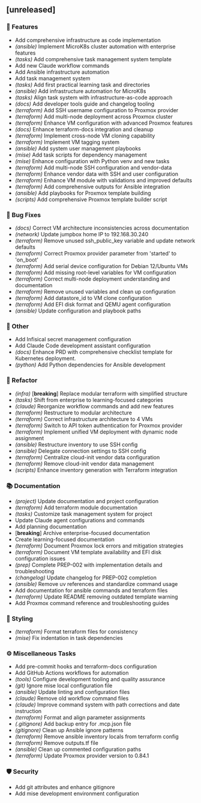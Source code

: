 ## [unreleased]

### 🚀 Features

- Add comprehensive infrastructure as code implementation
- *(ansible)* Implement MicroK8s cluster automation with enterprise features
- *(tasks)* Add comprehensive task management system template
- Add new Claude workflow commands
- Add Ansible infrastructure automation
- Add task management system
- *(tasks)* Add first practical learning task and directories
- *(ansible)* Add infrastructure automation for MicroK8s
- *(tasks)* Align task system with infrastructure-as-code approach
- *(docs)* Add developer tools guide and changelog tooling
- *(terraform)* Add SSH username configuration to Proxmox provider
- *(terraform)* Add multi-node deployment across Proxmox cluster
- *(terraform)* Enhance VM configuration with advanced Proxmox features
- *(docs)* Enhance terraform-docs integration and cleanup
- *(terraform)* Implement cross-node VM cloning capability
- *(terraform)* Implement VM tagging system
- *(ansible)* Add system user management playbooks
- *(mise)* Add task scripts for dependency management
- *(mise)* Enhance configuration with Python venv and new tasks
- *(terraform)* Add multi-node SSH configuration and vendor-data
- *(terraform)* Enhance vendor data with SSH and user configuration
- *(terraform)* Enhance VM module with validations and improved defaults
- *(terraform)* Add comprehensive outputs for Ansible integration
- *(ansible)* Add playbooks for Proxmox template building
- *(scripts)* Add comprehensive Proxmox template builder script

### 🐛 Bug Fixes

- *(docs)* Correct VM architecture inconsistencies across documentation
- *(network)* Update jumpbox home IP to 192.168.30.240
- *(terraform)* Remove unused ssh_public_key variable and update network defaults
- *(terraform)* Correct Proxmox provider parameter from 'started' to 'on_boot'
- *(terraform)* Add serial device configuration for Debian 12/Ubuntu VMs
- *(terraform)* Add missing root-level variables for VM configuration
- *(terraform)* Correct multi-node deployment understanding and documentation
- *(terraform)* Remove unused variables and clean up configuration
- *(terraform)* Add datastore_id to VM clone configuration
- *(terraform)* Add EFI disk format and QEMU agent configuration
- *(ansible)* Update configuration and playbook paths

### 💼 Other

- Add Infisical secret management configuration
- Add Claude Code development assistant configuration
- *(docs)* Enhance PRD with comprehensive checklist template for Kubernetes deployment.
- *(python)* Add Python dependencies for Ansible development

### 🚜 Refactor

- *(infra)* [**breaking**] Replace modular terraform with simplified structure
- *(tasks)* Shift from enterprise to learning-focused categories
- *(claude)* Reorganize workflow commands and add new features
- *(terraform)* Restructure to modular architecture
- *(terraform)* Correct infrastructure architecture to 4 VMs
- *(terraform)* Switch to API token authentication for Proxmox provider
- *(terraform)* Implement unified VM deployment with dynamic node assignment
- *(ansible)* Restructure inventory to use SSH config
- *(ansible)* Delegate connection settings to SSH config
- *(terraform)* Centralize cloud-init vendor data configuration
- *(terraform)* Remove cloud-init vendor data management
- *(scripts)* Enhance inventory generation with Terraform integration

### 📚 Documentation

- *(project)* Update documentation and project configuration
- *(terraform)* Add terraform module documentation
- *(tasks)* Customize task management system for project
- Update Claude agent configurations and commands
- Add planning documentation
- [**breaking**] Archive enterprise-focused documentation
- Create learning-focused documentation
- *(terraform)* Document Proxmox lock errors and mitigation strategies
- *(terraform)* Document VM template availability and EFI disk configuration issues
- *(prep)* Complete PREP-002 with implementation details and troubleshooting
- *(changelog)* Update changelog for PREP-002 completion
- *(ansible)* Remove uv references and standardize command usage
- Add documentation for ansible commands and terraform files
- *(terraform)* Update README removing outdated template warning
- Add Proxmox command reference and troubleshooting guides

### 🎨 Styling

- *(terraform)* Format terraform files for consistency
- *(mise)* Fix indentation in task dependencies

### ⚙️ Miscellaneous Tasks

- Add pre-commit hooks and terraform-docs configuration
- Add GitHub Actions workflows for automation
- *(tools)* Configure development tooling and quality assurance
- *(git)* Ignore mise local configuration file
- *(ansible)* Update linting and configuration files
- *(claude)* Remove old workflow command files
- *(claude)* Improve command system with path corrections and date instruction
- *(terraform)* Format and align parameter assignments
- *(.gitignore)* Add backup entry for .mcp.json file
- *(gitignore)* Clean up Ansible ignore patterns
- *(terraform)* Remove ansible inventory locals from terraform config
- *(terraform)* Remove outputs.tf file
- *(ansible)* Clean up commented configuration paths
- *(terraform)* Update Proxmox provider version to 0.84.1

### 🛡️ Security

- Add git attributes and enhance gitignore
- Add mise development environment configuration
